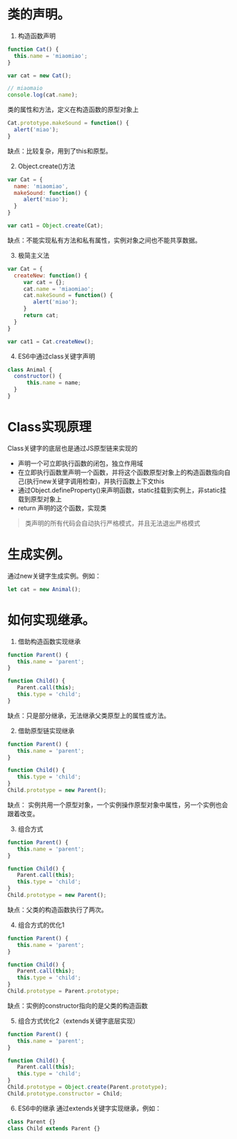 # 类的声明。

1. 构造函数声明

  ```javascript
  function Cat() {
    this.name = 'miaomiao';
  }

  var cat = new Cat();

  // miaomaio
  console.log(cat.name);
  ```

  类的属性和方法，定义在构造函数的原型对象上

  ```javascript
  Cat.prototype.makeSound = function() {
    alert('miao');
  }
  ```

  缺点：比较复杂，用到了this和原型。

2. Object.create()方法

  ```javascript
  var Cat = {
    name: 'miaomiao',
    makeSound: function() {
       alert('miao');
    }
  }

  var cat1 = Object.create(Cat);
  ```

  缺点：不能实现私有方法和私有属性，实例对象之间也不能共享数据。

3. 极简主义法

  ```javascript
  var Cat = {
    createNew: function() {
       var cat = {};
       cat.name = 'miaomiao';
       cat.makeSound = function() {
          alert('miao');
       }
       return cat;
    }
  }

  var cat1 = Cat.createNew();
  ```

4. ES6中通过class关键字声明

  ```javascript
  class Animal {
    constructor() {
        this.name = name;
    }
  }
  ```
  
# Class实现原理

Class关键字的底层也是通过JS原型链来实现的

* 声明一个可立即执行函数的闭包，独立作用域
* 在立即执行函数里声明一个函数，并将这个函数原型对象上的构造函数指向自己(执行new关键字调用检查)，并执行函数上下文this
* 通过Object.defineProperty()来声明函数，static挂载到实例上，非static挂载到原型对象上
* return 声明的这个函数，实现类

> 类声明的所有代码会自动执行严格模式，并且无法退出严格模式

# 生成实例。

通过new关键字生成实例。例如：

```javascript
let cat = new Animal();
```

# 如何实现继承。

1. 借助构造函数实现继承

  ```javascript
  function Parent() {
     this.name = 'parent';
  }

  function Child() {
     Parent.call(this);
     this.type = 'child';
  }
  ```

  缺点：只是部分继承，无法继承父类原型上的属性或方法。

2. 借助原型链实现继承

  ```javascript
  function Parent() {
     this.name = 'parent';
  }

  function Child() {
     this.type = 'child';
  }
  Child.prototype = new Parent();
  ```

  缺点： 实例共用一个原型对象，一个实例操作原型对象中属性，另一个实例也会跟着改变。

3. 组合方式

  ```javascript
  function Parent() {
     this.name = 'parent';
  }

  function Child() {
     Parent.call(this);
     this.type = 'child';
  }
  Child.prototype = new Parent();
  ```

  缺点：父类的构造函数执行了两次。

4. 组合方式的优化1

  ```javascript
  function Parent() {
     this.name = 'parent';
  }

  function Child() {
     Parent.call(this);
     this.type = 'child';
  }
  Child.prototype = Parent.prototype;
  ```

  缺点：实例的constructor指向的是父类的构造函数

5. 组合方式优化2（extends关键字底层实现）

  ```javascript
  function Parent() {
     this.name = 'parent';
  }

  function Child() {
     Parent.call(this);
     this.type = 'child';
  }
  Child.prototype = Object.create(Parent.prototype);
  Child.prototype.constructor = Child;
  ```

6. ES6中的继承 通过extends关键字实现继承，例如：

  ```javascript
  class Parent {}
  class Child extends Parent {}
  ```
